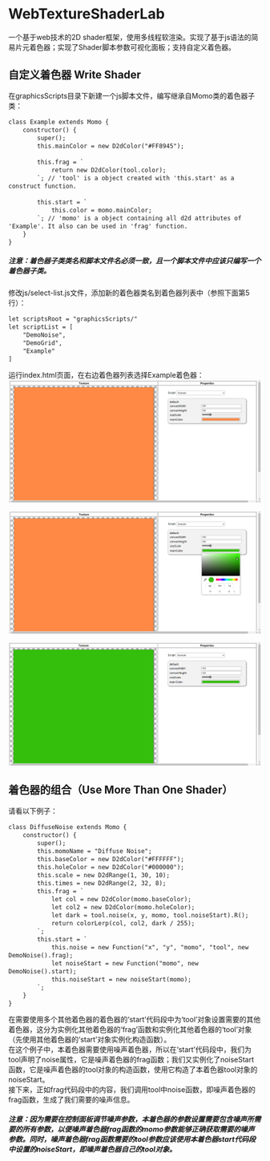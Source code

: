 # WebTextureShaderLab
一个基于web技术的2D shader框架，使用多线程软渲染。实现了基于js语法的简易片元着色器；实现了Shader脚本参数可视化面板；支持自定义着色器。

## 自定义着色器 Write Shader
在graphicsScripts目录下新建一个js脚本文件，编写继承自Momo类的着色器子类：
```
class Example extends Momo {
	constructor() {
		super();
		this.mainColor = new D2dColor("#FF8945");
		
		this.frag = `
			return new D2dColor(tool.color); 
		`; // 'tool' is a object created with 'this.start' as a construct function.
		
		this.start = `
			this.color = momo.mainColor;
		`; // 'momo' is a object containing all d2d attributes of 'Example'. It also can be used in 'frag' function.
	}
}

```
##### 注意：着色器子类类名和脚本文件名必须一致，且一个脚本文件中应该只编写一个着色器子类。
修改js/select-list.js文件，添加新的着色器类名到着色器列表中（参照下面第5行）：
```
let scriptsRoot = "graphicsScripts/"
let scriptList = [
	"DemoNoise",
	"DemoGrid",
	"Example"
]
```
运行index.html页面，在右边着色器列表选择Example着色器：
![第一次选中着色器](example/Example.png "第一次选中着色器") <br>

![修改着色器属性](example/Example1.png "修改着色器属性") <br>

![点击空白应用颜色拾取器修改](example/Example2.png "点击空白应用颜色拾取器修改") <br>

## 着色器的组合（Use More Than One Shader）
请看以下例子：
```
class DiffuseNoise extends Momo {
	constructor() {
		super();
		this.momoName = "Diffuse Noise";
		this.baseColor = new D2dColor("#FFFFFF");
		this.holeColor = new D2dColor("#000000");
		this.scale = new D2dRange(1, 30, 10);
		this.times = new D2dRange(2, 32, 8);
		this.frag = `
			let col = new D2dColor(momo.baseColor);
			let col2 = new D2dColor(momo.holeColor);
			let dark = tool.noise(x, y, momo, tool.noiseStart).R();
			return colorLerp(col, col2, dark / 255);
		`;
		this.start = `
			this.noise = new Function("x", "y", "momo", "tool", new DemoNoise().frag);
			let noiseStart = new Function("momo", new DemoNoise().start);
			this.noiseStart = new noiseStart(momo);
		`;
	}
}
```
在需要使用多个其他着色器的着色器的‘start’代码段中为‘tool’对象设置需要的其他着色器，这分为实例化其他着色器的‘frag’函数和实例化其他着色器的‘tool’对象（先使用其他着色器的‘start’对象实例化构造函数）。<br>
在这个例子中，本着色器需要使用噪声着色器，所以在‘start’代码段中，我们为tool声明了noise属性，它是噪声着色器的frag函数；我们又实例化了noiseStart函数，它是噪声着色器的tool对象的构造函数，使用它构造了本着色器tool对象的noiseStart。<br>
接下来，正如frag代码段中的内容，我们调用tool中noise函数，即噪声着色器的frag函数，生成了我们需要的噪声信息。
##### 注意：因为需要在控制面板调节噪声参数，本着色器的参数设置需要包含噪声所需要的所有参数，以便噪声着色器frag函数的momo参数能够正确获取需要的噪声参数。同时，噪声着色器frag函数需要的tool参数应该使用本着色器start代码段中设置的noiseStart，即噪声着色器自己的tool对象。